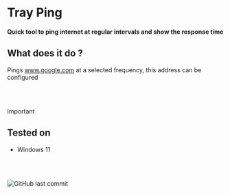 # Tray Ping
**Quick tool to ping internet at regular intervals and show the response time**

## What does it do ?
Pings www.google.com at a selected frequency, this address can be configured

<br />
<br />

> [!IMPORTANT]
> ## Tested on
> - Windows 11

<br />
<br />

![GitHub last commit](https://img.shields.io/github/last-commit/15traven/TrayPing?logo=github)
